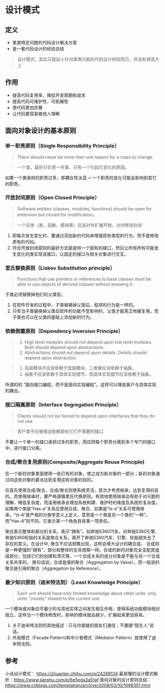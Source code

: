 # 设计模式

## 定义

* 某类特定问题的代码设计解决方案
* 是一套代码设计的经验总结

> 设计模式，其实只是前人针对某类问题的代码设计经验而已，并没有很高大上

## 作用

* 提高代码复用率，降低开发周期和成本
* 提高代码可维护性，可拓展性
* 使代码更加优雅
* 让代码更容易被他人理解

## 面向对象设计的基本原则

### 单一职责原则（Single Responsibility Principle）

> There should never be more than one reason for a class to change.

> 一个类，最好只负责一件事，只有一个引起它变化的原因。

如果一个类承担的职责过多，即耦合性太高 = 一个职责的变化可能会影响到其它的职责。

### 开放封闭原则（Open Closed Principle）

> Software entities (classes, modules, functions) should be open for extension but closed for modification。

> 一个实体（类，函数，模块等）应该对外扩展开放，对内修改封闭

1. 即每次发生变化时，要通过添加新的代码来增强现有类型的行为，而不是修改原有的代码。
2. 符合开放封闭原则的最好方式是提供一个固有的接口，然后让所有所有可能发生变化的类实现该接口，让固定的接口与相关对象进行交互。

### 里氏替换原则（Liskov Substitution principle）

> Functions that use pointers or references to base classes must be able to use objects of derived classes without knowing it.

子类必须替换掉他们的父类型。

1. 在软件开发的过程中，子类替换掉父类后，程序的行为是一样的。
2. 只有当子类替换掉父类后软件的功能不受影响时，父类才能真正地被复用，而子类也可以在父类的基础上添加新的行为。

### 依赖倒置原则（Dependency Inversion Principle）

> 1. High level modules should not depend upon low level modules. Both should depend upon abstractions.
> 2. Abstractions should not depend upon details. Details should depend upon abstraction.

> 1. 高层模块不应该依赖于低层模块，二者都应该依赖于抽象。
> 2. 抽象不应该依赖于具体实现细节，而具体实现细节应该依赖于抽象。

所谓的的 “面向接口编程，而不是面向实现编程”。这样可以降低客户与具体实现的耦合。

### 接口隔离原则（Interface Segregation Principle）

> Clients should not be forced to depend upon interfaces that they do not use.

> 客户类不应被强迫依赖那些它们不需要的接口

不要让一个单一的接口承担过多的职责，而应把每个职责分离到多个专门的接口中，进行接口分离。

### 合成/聚合复用原则(Composite/Aggregate Reuse Principle)

在一个新的对象里面使用一些已有的对象，使之成为新对象的一部分；新的对象通过向这些对象的委派达到复用这些对象的目的。

应首先使用合成/聚合，合成/聚合则使系统灵活，其次才考虑继承，达到复用的目的。而使用继承时，要严格遵循里氏代换原则。有效地使用继承会有助于对问题的理解，降低复杂度，而滥用继承会增加系统构建、维护时的难度及系统的复杂度。
如果两个类是“Has-a”关系应使用合成、聚合，如果是“Is-a”关系可使用继承。"Is-A"是严格的分类学意义上定义，意思是一个类是另一个类的"一种"。而"Has-A"则不同，它表示某一个角色具有某一项责任。

聚合表示整体和部分的关系，表示“拥有”。如奔驰S360汽车，对奔驰S360引擎、奔驰S360轮胎的关系是聚合关系，离开了奔驰S360汽车，引擎、轮胎就失去了存在的意义。在设计中, 聚合不应该频繁出现，这样会增大设计的耦合度。
合成则是一种更强的“拥有”，部分和整体的生命周期一样。合成的新的对象完全支配其组成部分，包括它们的创建和湮灭等。一个合成关系的成分对象是不能与另一个合成关系共享的。
换句话说，合成是值的聚合（Aggregation by Value），而一般说的聚合是引用的聚合（Aggregation by Reference）。

### 最少知识原则（迪米特法则）（Least Knowledge Principle）

> Each unit should have only limited knowledge about other units: only units "closely" related to the current unit.

一个模块或对象应尽量少的与其他实体之间发生相互作用，使得系统功能模块相对独立，这样当一个模块修改时，影响的模块就会越少，扩展起来更加容易。

1. 关于迪米特法则的其他描述：只与你直接的朋友们通信；不要跟“陌生人”说话。
2. 外观模式（Facade Pattern)和中介者模式（Mediator Pattern）就使用了迪米特法则。

## 参考

小话设计模式： https://zhuanlan.zhihu.com/p/24269134
最易懂的设计模式解析：https://www.jianshu.com/p/6e5eda3a51af
面向对象的设计原则总结：https://www.cnblogs.com/temptation/archive/2008/03/10/1098351.html